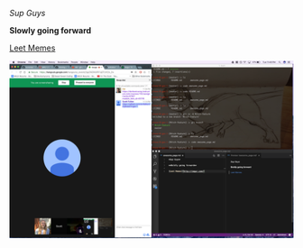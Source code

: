 *Sup Guys*

**Slowly going forward**

[Leet Memes](http://imgur.com/)

![Scott and Mitch doing work](Scott-Mitch-GPS.png)